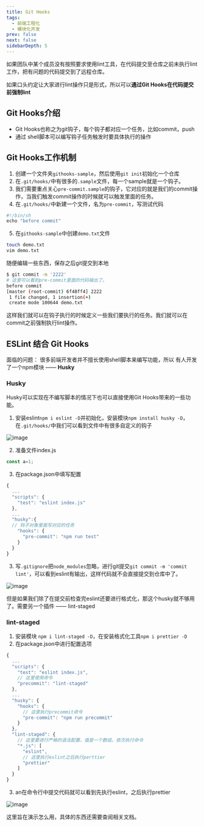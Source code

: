 ```yaml
---
title: Git Hooks
tags: 
  - 前端工程化
  - 模块化开发
prev: false
next: false
sidebarDepth: 5
---
```


如果团队中某个成员没有按照要求使用lint工具，在代码提交至仓库之前未执行lint工作，把有问题的代码提交到了远程仓库。

如果口头约定让大家进行lint操作只是形式，所以可以**通过Git Hooks在代码提交前强制lint**

## Git Hooks介绍
- Git Hooks也称之为git钩子，每个钩子都对应一个任务，比如commit，push
- 通过 shell脚本可以编写钩子任务触发时要具体执行的操作

## Git Hooks工作机制
1. 创建一个文件夹`githooks-sample`，然后使用`git init`初始化一个仓库
2. 在`.git/hooks/`中有很多的`.sample`文件，每一个sample就是一个钩子。
3. 我们需要重点关心`pre-commit.sample`的钩子，它对应的就是我们的commit操作，当我们触发commit操作的时候就可以触发里面的任务。
4. 在`.git/hooks/`中新建一个文件，名为`pre-commit`，写测试代码

```js
#!/bin/sh
echo "before commit"
```
5. 在`githooks-sample`中创建`demo.txt`文件

```bash
touch demo.txt
vim demo.txt
```
随便编辑一些东西，保存之后git提交到本地
```bash
$ git commit -m '2222'
# 这里可以看到pre-commit里面的代码输出了。
before commit
[master (root-commit) 6f48ff4] 2222
 1 file changed, 1 insertion(+)
 create mode 100644 demo.txt

```
这样我们就可以在钩子执行的时候定义一些我们要执行的任务。我们就可以在commit之前强制执行lint操作。

## ESLint 结合 Git Hooks
面临的问题：
很多前端开发者并不擅长使用shell脚本来编写功能，所以 有人开发了一个npm模块 —— **Husky**
### Husky
Husky可以实现在不编写脚本的情况下也可以直接使用Git Hooks带来的一些功能。

1. 安装eslint`npm i eslint -D`并初始化，安装模块`npm install husky -D`，在`.git/hooks/`中我们可以看到文件中有很多自定义的钩子

![image](~@public/assets/program/modules/githooks1.png)

2. 准备文件index.js

```js
const a=1;
```
3. 在package.json中填写配置

```js
{
  ...
  "scripts": {
    "test": "eslint index.js"
  },
  ...
  "husky":{
  // 钩子对象里面写对应的任务
    "hooks": {
      "pre-commit": "npm run test"
    }
  }
}

```
3. 写`.gitignore`把`node_modules`忽略，进行git提交`git commit -m 'commit lint'`，可以看到eslint有输出，这样代码就不会直接提交到仓库中了。


![image](~@public/assets/program/modules/githooks2.png)

但是如果我们除了在提交前检查完eslint还要进行格式化，那这个husky就不够用了。需要另一个插件 —— lint-staged
### lint-staged

1. 安装模块 `npm i lint-staged -D`，在安装格式化工具`npm i prettier -D`
2. 在package.json中进行配置选项

```js
{
  ...
  "scripts": {
    "test": "eslint index.js",
    // 这里使用命令
    "precommit": "lint-staged"
  },
  ...
  "husky": {
    "hooks": {
      // 这里执行precommit命令
      "pre-commit": "npm run precommit"
    }
  },
  "lint-staged": {
    // 这里要进行严格的语法配置，值是一个数组，依次执行命令
    "*.js": [
      "eslint",
      // 这里执行eslint之后执行perttier
      "prettier"
    ]
  }
}

```

3. an在命令行中提交代码就可以看到先执行eslint，之后执行prettier

![image](~@public/assets/program/modules/githooks3.png)

这里旨在演示怎么用，具体的东西还需要查阅相关文档。